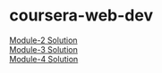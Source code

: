 # coursera-web-dev
[Module-2 Solution](https://10anshul10.github.io/coursera-web-dev/Module-2/index.html)<br>
[Module-3 Solution](https://10anshul10.github.io/coursera-web-dev/Module-3/index.html) <br>
[Module-4 Solution](https://10anshul10.github.io/coursera-web-dev/Module-4/index.html) <br>
